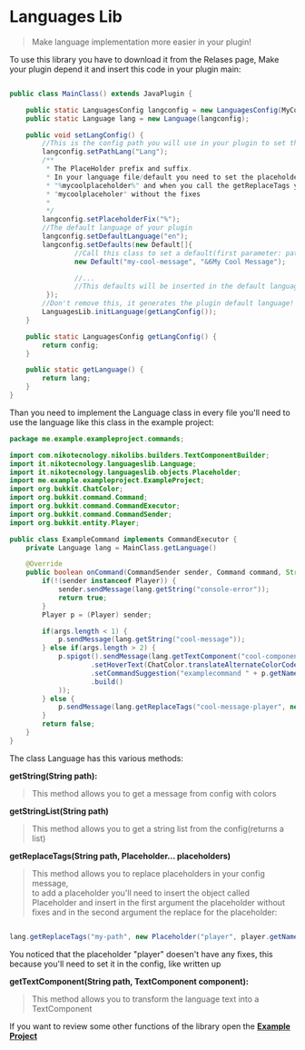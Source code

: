 # Languages Lib

> Make language implementation more easier in your plugin!

To use this library you have to download it from the Relases page, Make your plugin depend it and insert this code in your plugin main:

```JAVA

public class MainClass() extends JavaPlugin {

    public static LanguagesConfig langconfig = new LanguagesConfig(MyCoolPlugin.getInstance());
    public static Language lang = new Language(langconfig);

    public void setLangConfig() {
        //This is the config path you will use in your plugin to set the language
        langconfig.setPathLang("Lang");
        /**
         * The PlaceHolder prefix and suffix.
         * In your language file/default you need to set the placeholder with that prefix and suffix like this:
         * "%mycoolplaceholder%" and when you call the getReplaceTags you need to set only the prefix in this case
         * "mycoolplaceholer" without the fixes
         *
         */
        langconfig.setPlaceholderFix("%");
        //The default language of your plugin
        langconfig.setDefaultLanguage("en");
        langconfig.setDefaults(new Default[]{
                //Call this class to set a default(first parameter: path, second parameter: message)
                new Default("my-cool-message", "&6My Cool Message");

                //...
                //This defaults will be inserted in the default language file, in this case, the en lang
         });
        //Don't remove this, it generates the plugin default language!
        LanguagesLib.initLanguage(getLangConfig());
    }

    public static LanguagesConfig getLangConfig() {
        return config;
    }

    public static getLanguage() {
        return lang;
    }
}
```

Than you need to implement the Language class in every file you'll need to use the language like this class in the example project:


```JAVA
package me.example.exampleproject.commands;

import com.nikotecnology.nikolibs.builders.TextComponentBuilder;
import it.nikotecnology.languageslib.Language;
import it.nikotecnology.languageslib.objects.Placeholder;
import me.example.exampleproject.ExampleProject;
import org.bukkit.ChatColor;
import org.bukkit.command.Command;
import org.bukkit.command.CommandExecutor;
import org.bukkit.command.CommandSender;
import org.bukkit.entity.Player;

public class ExampleCommand implements CommandExecutor {
    private Language lang = MainClass.getLanguage()

    @Override
    public boolean onCommand(CommandSender sender, Command command, String label, String[] args) {
        if(!(sender instanceof Player)) {
            sender.sendMessage(lang.getString("console-error"));
            return true;
        }
        Player p = (Player) sender;

        if(args.length < 1) {
            p.sendMessage(lang.getString("cool-message"));
        } else if(args.length > 2) {
            p.spigot().sendMessage(lang.getTextComponent("cool-component", new TextComponentBuilder()
                    .setHoverText(ChatColor.translateAlternateColorCodes('&', "&7You are a good person!"))
                    .setCommandSuggestion("examplecommand " + p.getName())
                    .build()
            ));
        } else {
            p.sendMessage(lang.getReplaceTags("cool-message-player", new Placeholder("player", args[0])));
        }
        return false;
    }
}

```


The class Language has this various methods:


**getString(String path):**<br>
> This method allows you to get a message from config with colors


**getStringList(String path)**<br>
> This method allows you to get a string list from the config(returns a list)


**getReplaceTags(String path, Placeholder... placeholders)**<br>
> This method allows you to replace placeholders in your config message,<br>
> to add a placeholder you'll need to insert the object called Placeholder
> and insert in the first argument the placeholder without fixes and
> in the second argument the replace for the placeholder: <br>
 ```JAVA

lang.getReplaceTags("my-path", new Placeholder("player", player.getName()));

```

You noticed that the placeholder "player" doesen't have any fixes, this because you'll need to set it in the config, like written up

**getTextComponent(String path, TextComponent component):**
> This method allows you to transform the language text into a
>    TextComponent


If you want to review some other functions of the library open the [**Example Project**](https://github.com/Nikotecnology/LanguagesLib/tree/master/Example%20Project)

